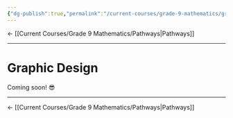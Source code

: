 ```yaml
---
{"dg-publish":true,"permalink":"/current-courses/grade-9-mathematics/graphic-design/graphic-design/","dgHomeLink":false}
---
```



← [[Current Courses/Grade 9 Mathematics/Pathways|Pathways]]

---

# Graphic Design

Coming soon! 😎

---

← [[Current Courses/Grade 9 Mathematics/Pathways|Pathways]]